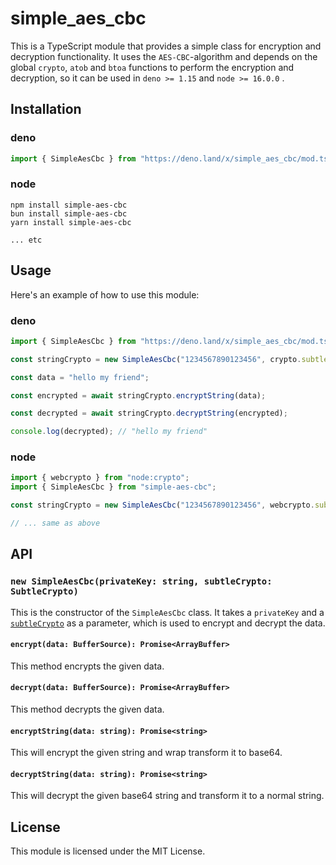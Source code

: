 # simple_aes_cbc

This is a TypeScript module that provides a simple class for encryption and decryption functionality.
It uses the `AES-CBC`-algorithm and depends on the global `crypto`, `atob` and `btoa` functions to perform the encryption and decryption, so it can be used in `deno >= 1.15` and `node >= 16.0.0` .

## Installation

### deno

```typescript
import { SimpleAesCbc } from "https://deno.land/x/simple_aes_cbc/mod.ts";
```

### node

```
npm install simple-aes-cbc
bun install simple-aes-cbc
yarn install simple-aes-cbc

... etc
```

## Usage

Here's an example of how to use this module:

### deno

```typescript
import { SimpleAesCbc } from "https://deno.land/x/simple_aes_cbc/mod.ts";

const stringCrypto = new SimpleAesCbc("1234567890123456", crypto.subtle);

const data = "hello my friend";

const encrypted = await stringCrypto.encryptString(data);

const decrypted = await stringCrypto.decryptString(encrypted);

console.log(decrypted); // "hello my friend"
```

### node

```typescript
import { webcrypto } from "node:crypto";
import { SimpleAesCbc } from "simple-aes-cbc";

const stringCrypto = new SimpleAesCbc("1234567890123456", webcrypto.subtle);

// ... same as above
```

## API

### `new SimpleAesCbc(privateKey: string, subtleCrypto: SubtleCrypto)`

This is the constructor of the `SimpleAesCbc` class. It takes a `privateKey` and a [`subtleCrypto`](https://developer.mozilla.org/en-US/docs/Web/API/SubtleCrypto) as a parameter, which is used to encrypt and decrypt the data.

#### `encrypt(data: BufferSource): Promise<ArrayBuffer>`

This method encrypts the given data.

#### `decrypt(data: BufferSource): Promise<ArrayBuffer>`

This method decrypts the given data.

#### `encryptString(data: string): Promise<string>`

This will encrypt the given string and wrap transform it to base64.

#### `decryptString(data: string): Promise<string>`

This will decrypt the given base64 string and transform it to a normal string.

## License

This module is licensed under the MIT License.
